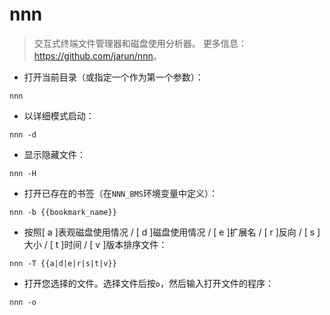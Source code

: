 # nnn

> 交互式终端文件管理器和磁盘使用分析器。
> 更多信息：<https://github.com/jarun/nnn>。

- 打开当前目录（或指定一个作为第一个参数）：

`nnn`

- 以详细模式启动：

`nnn -d`

- 显示隐藏文件：

`nnn -H`

- 打开已存在的书签（在`NNN_BMS`环境变量中定义）：

`nnn -b {{bookmark_name}}`

- 按照[ a ]表观磁盘使用情况 / [ d ]磁盘使用情况 / [ e ]扩展名 / [ r ]反向 / [ s ]大小 / [ t ]时间 / [ v ]版本排序文件：

`nnn -T {{a|d|e|r|s|t|v}}`

- 打开您选择的文件。选择文件后按`o`，然后输入打开文件的程序：

`nnn -o`